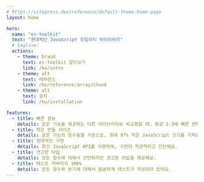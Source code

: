 ```yaml
---
# https://vitepress.dev/reference/default-theme-home-page
layout: home

hero:
  name: "es-toolkit"
  text: "현대적인 JavaScript 유틸리티 라이브러리"
  # tagline: 
  actions:
    - theme: brand
      text: es-toolkit 알아보기
      link: /ko/intro
    - theme: alt
      text: 레퍼런스
      link: /ko/reference/array/chunk
    - theme: alt
      text: 설치
      link: /ko/installation

features:
  - title: 빠른 성능
    details: 같은 기능을 제공하는 다른 라이브러리와 비교했을 때, 평균 2-3배 빠른 런타임 성능을 제공해요.
  - title: 작은 번들 사이즈
    details: 같은 기능의 함수들을 기준으로, 최대 97% 작은 JavaScript 크기를 가져요.
  - title: 현대적인 구현
    details: 최신 JavaScript API를 사용하여, 구현이 직관적이고 간단해요.
  - title: 견고한 타입
    details: 모든 함수에 대해서 간단하지만 견고한 타입을 제공해요.
  - title: 테스트 커버리지 100%
    details: 모든 함수와 분기에 대해서 꼼꼼하게 테스트가 작성되어 있어요.
---
```


